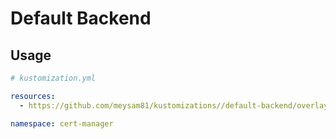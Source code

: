 # Default Backend

## Usage

```yaml
# kustomization.yml

resources:
  - https://github.com/meysam81/kustomizations//default-backend/overlays/default/?ref=v1.6.2

namespace: cert-manager
```

